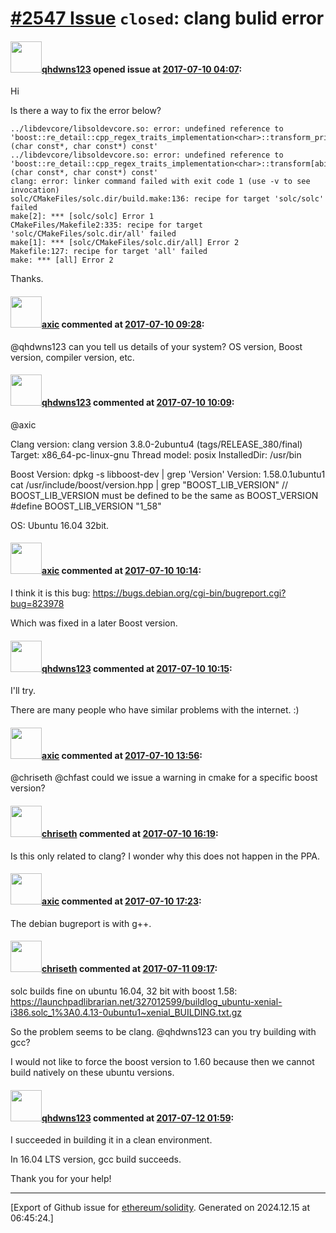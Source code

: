 # [\#2547 Issue](https://github.com/ethereum/solidity/issues/2547) `closed`: clang bulid error

#### <img src="https://avatars.githubusercontent.com/u/29166580?v=4" width="50">[qhdwns123](https://github.com/qhdwns123) opened issue at [2017-07-10 04:07](https://github.com/ethereum/solidity/issues/2547):

Hi

Is there a way to fix the error below?

```
../libdevcore/libsoldevcore.so: error: undefined reference to 'boost::re_detail::cpp_regex_traits_implementation<char>::transform_primary[abi:cxx11](char const*, char const*) const'
../libdevcore/libsoldevcore.so: error: undefined reference to 'boost::re_detail::cpp_regex_traits_implementation<char>::transform[abi:cxx11](char const*, char const*) const'
clang: error: linker command failed with exit code 1 (use -v to see invocation)
solc/CMakeFiles/solc.dir/build.make:136: recipe for target 'solc/solc' failed
make[2]: *** [solc/solc] Error 1
CMakeFiles/Makefile2:335: recipe for target 'solc/CMakeFiles/solc.dir/all' failed
make[1]: *** [solc/CMakeFiles/solc.dir/all] Error 2
Makefile:127: recipe for target 'all' failed
make: *** [all] Error 2

```

Thanks.

#### <img src="https://avatars.githubusercontent.com/u/20340?v=4" width="50">[axic](https://github.com/axic) commented at [2017-07-10 09:28](https://github.com/ethereum/solidity/issues/2547#issuecomment-314054150):

@qhdwns123 can you tell us details of your system? OS version, Boost version, compiler version, etc.

#### <img src="https://avatars.githubusercontent.com/u/29166580?v=4" width="50">[qhdwns123](https://github.com/qhdwns123) commented at [2017-07-10 10:09](https://github.com/ethereum/solidity/issues/2547#issuecomment-314063663):

@axic 

Clang version: 
clang version 3.8.0-2ubuntu4 (tags/RELEASE_380/final)
Target: x86_64-pc-linux-gnu
Thread model: posix
InstalledDir: /usr/bin

Boost Version:  dpkg -s libboost-dev | grep 'Version'
Version: 1.58.0.1ubuntu1
cat /usr/include/boost/version.hpp | grep "BOOST_LIB_VERSION"
//  BOOST_LIB_VERSION must be defined to be the same as BOOST_VERSION
#define BOOST_LIB_VERSION "1_58"


OS: Ubuntu 16.04 32bit.

#### <img src="https://avatars.githubusercontent.com/u/20340?v=4" width="50">[axic](https://github.com/axic) commented at [2017-07-10 10:14](https://github.com/ethereum/solidity/issues/2547#issuecomment-314064779):

I think it is this bug: https://bugs.debian.org/cgi-bin/bugreport.cgi?bug=823978

Which was fixed in a later Boost version.

#### <img src="https://avatars.githubusercontent.com/u/29166580?v=4" width="50">[qhdwns123](https://github.com/qhdwns123) commented at [2017-07-10 10:15](https://github.com/ethereum/solidity/issues/2547#issuecomment-314065006):

I'll try.

There are many people who have similar problems with the internet. :)

#### <img src="https://avatars.githubusercontent.com/u/20340?v=4" width="50">[axic](https://github.com/axic) commented at [2017-07-10 13:56](https://github.com/ethereum/solidity/issues/2547#issuecomment-314113043):

@chriseth @chfast could we issue a warning in cmake for a specific boost version?

#### <img src="https://avatars.githubusercontent.com/u/9073706?v=4" width="50">[chriseth](https://github.com/chriseth) commented at [2017-07-10 16:19](https://github.com/ethereum/solidity/issues/2547#issuecomment-314157361):

Is this only related to clang? I wonder why this does not happen in the PPA.

#### <img src="https://avatars.githubusercontent.com/u/20340?v=4" width="50">[axic](https://github.com/axic) commented at [2017-07-10 17:23](https://github.com/ethereum/solidity/issues/2547#issuecomment-314175522):

The debian bugreport is with g++.

#### <img src="https://avatars.githubusercontent.com/u/9073706?v=4" width="50">[chriseth](https://github.com/chriseth) commented at [2017-07-11 09:17](https://github.com/ethereum/solidity/issues/2547#issuecomment-314384558):

solc builds fine on ubuntu 16.04, 32 bit with boost 1.58: https://launchpadlibrarian.net/327012599/buildlog_ubuntu-xenial-i386.solc_1%3A0.4.13-0ubuntu1~xenial_BUILDING.txt.gz

So the problem seems to be clang. @qhdwns123 can you try building with gcc?

I would not like to force the boost version to 1.60 because then we cannot build natively on these ubuntu versions.

#### <img src="https://avatars.githubusercontent.com/u/29166580?v=4" width="50">[qhdwns123](https://github.com/qhdwns123) commented at [2017-07-12 01:59](https://github.com/ethereum/solidity/issues/2547#issuecomment-314622556):

I succeeded in building it in a clean environment.

In 16.04 LTS version, gcc build succeeds. 

Thank you for your help!


-------------------------------------------------------------------------------



[Export of Github issue for [ethereum/solidity](https://github.com/ethereum/solidity). Generated on 2024.12.15 at 06:45:24.]
